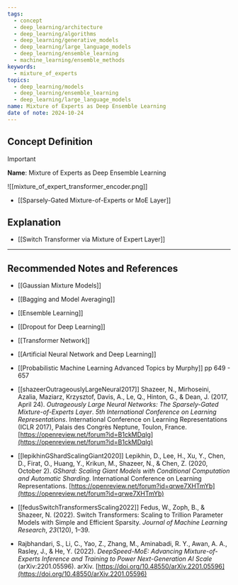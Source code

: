 ```yaml
---
tags:
  - concept
  - deep_learning/architecture
  - deep_learning/algorithms
  - deep_learning/generative_models
  - deep_learning/large_language_models
  - deep_learning/ensemble_learning
  - machine_learning/ensemble_methods
keywords:
  - mixture_of_experts
topics:
  - deep_learning/models
  - deep_learning/ensemble_learning
  - deep_learning/large_language_models
name: Mixture of Experts as Deep Ensemble Learning
date of note: 2024-10-24
---
```


## Concept Definition

>[!important]
>**Name**: Mixture of Experts as Deep Ensemble Learning



![[mixture_of_expert_transformer_encoder.png]]

- [[Sparsely-Gated Mixture-of-Experts or MoE Layer]]

## Explanation



- [[Switch Transformer via Mixture of Expert Layer]]


-----------
##  Recommended Notes and References


- [[Gaussian Mixture Models]]
- [[Bagging and Model Averaging]]
- [[Ensemble Learning]]
- [[Dropout for Deep Learning]]

- [[Transformer Network]]

- [[Artificial Neural Network and Deep Learning]]

- [[Probabilistic Machine Learning Advanced Topics by Murphy]] pp 649 - 657
- [[shazeerOutrageouslyLargeNeural2017]] Shazeer, N., Mirhoseini, Azalia, Maziarz, Krzysztof, Davis, A., Le, Q., Hinton, G., & Dean, J. (2017, April 24). *Outrageously Large Neural Networks: The Sparsely-Gated Mixture-of-Experts Layer*. _5th International Conference on Learning Representations_. International Conference on Learning Representations (ICLR 2017), Palais des Congrès Neptune, Toulon, France. [https://openreview.net/forum?id=B1ckMDqlg](https://openreview.net/forum?id=B1ckMDqlg)
- [[lepikhinGShardScalingGiant2020]] Lepikhin, D., Lee, H., Xu, Y., Chen, D., Firat, O., Huang, Y., Krikun, M., Shazeer, N., & Chen, Z. (2020, October 2). _GShard: Scaling Giant Models with Conditional Computation and Automatic Sharding_. International Conference on Learning Representations. [https://openreview.net/forum?id=qrwe7XHTmYb](https://openreview.net/forum?id=qrwe7XHTmYb)
- [[fedusSwitchTransformersScaling2022]] Fedus, W., Zoph, B., & Shazeer, N. (2022). Switch Transformers: Scaling to Trillion Parameter Models with Simple and Efficient Sparsity. _Journal of Machine Learning Research_, _23_(120), 1–39.
- Rajbhandari, S., Li, C., Yao, Z., Zhang, M., Aminabadi, R. Y., Awan, A. A., Rasley, J., & He, Y. (2022). _DeepSpeed-MoE: Advancing Mixture-of-Experts Inference and Training to Power Next-Generation AI Scale_ (arXiv:2201.05596). arXiv. [https://doi.org/10.48550/arXiv.2201.05596](https://doi.org/10.48550/arXiv.2201.05596)
